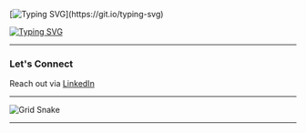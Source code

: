 [![Typing SVG](https://readme-typing-svg.demolab.com?font=Fira+Code&pause=1000&color=CFF7F5&multiline=true&width=500&lines=Hi+there%2C+I'm+Anupam+Ds+%F0%9F%91%8B;A+Tech+Enthusiast;Specializing+in+Machine+Learning+and+AI;Exploring+the+intersections+of+Data%2C+Security%2C+and+AI;Let's+Connect;Reach+out+via+%5BLinkedIn%5D(https%3A%2F%2Fwww.linkedin.com%2Fin%2Fanupam-ds-595ab1327))](https://git.io/typing-svg)

[![Typing SVG](https://readme-typing-svg.demolab.com?font=Fira+Code&size=18&pause=1000&color=CFF7F5&multiline=true&width=500&lines=Specializing+in+Machine+Learning+and+AI;Exploring+the+intersections+of+Data%2C+Security%2C+and+AI)](https://git.io/typing-svg)

---

### **Let's Connect**  
Reach out via [LinkedIn](https://www.linkedin.com/in/anupam-ds-595ab1327)

---

![Grid Snake](https://raw.githubusercontent.com/ethicalanp/ethicalanp/output/github-contribution-grid-snake.svg)

---


